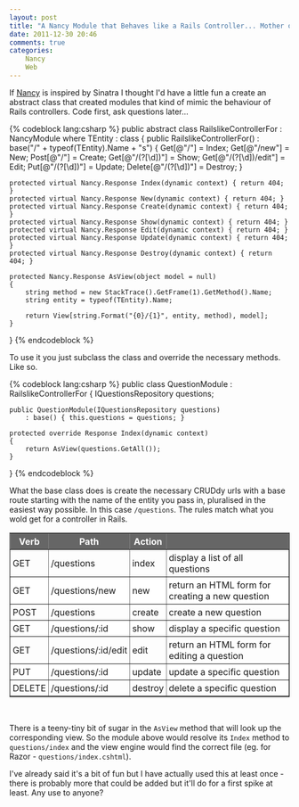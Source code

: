 ```yaml
---
layout: post
title: "A Nancy Module that Behaves like a Rails Controller... Mother of God"
date: 2011-12-30 20:46
comments: true
categories:
    Nancy
    Web
---
```


If [Nancy](http://nancyfx.org) is inspired by Sinatra I thought I'd have a little fun a create an abstract class that created modules that kind of mimic the behaviour of Rails controllers.  Code first, ask questions later...

<!-- more -->

{% codeblock lang:csharp %}
public abstract class RailslikeControllerFor<TEntity> : NancyModule where TEntity : class
{
    public RailslikeControllerFor() : base("/" + typeof(TEntity).Name + "s")
    {
        Get[@"/"] = Index;
        Get[@"/new"] = New;
        Post[@"/"] = Create;
        Get[@"/(?<id>[\d])"] = Show;
        Get[@"/(?<id>[\d])/edit"] = Edit;
        Put[@"/(?<id>[\d])"] = Update;
        Delete[@"/(?<id>[\d])"] = Destroy;
    }

    protected virtual Nancy.Response Index(dynamic context) { return 404; }
    protected virtual Nancy.Response New(dynamic context) { return 404; }
    protected virtual Nancy.Response Create(dynamic context) { return 404; }
    protected virtual Nancy.Response Show(dynamic context) { return 404; }
    protected virtual Nancy.Response Edit(dynamic context) { return 404; }
    protected virtual Nancy.Response Update(dynamic context) { return 404; }
    protected virtual Nancy.Response Destroy(dynamic context) { return 404; }

    protected Nancy.Response AsView(object model = null)
    {
        string method = new StackTrace().GetFrame(1).GetMethod().Name;
        string entity = typeof(TEntity).Name;

        return View[string.Format("{0}/{1}", entity, method), model];
    }
}
{% endcodeblock %}

To use it you just subclass the class and override the necessary methods.  Like so.

{% codeblock lang:csharp %}
public class QuestionModule : RailslikeControllerFor<Question>
{
    IQuestionsRepository questions;

    public QuestionModule(IQuestionsRepository questions)
        : base() { this.questions = questions; }

    protected override Response Index(dynamic context)
    {
        return AsView(questions.GetAll());
    }
}
{% endcodeblock %}

What the base class does is create the necessary CRUDdy urls with a base route starting with the name of the entity you pass in, pluralised in the easiest way possible.  In this case `/questions`.  The rules match what you wold get for a controller in Rails.

<table style="width:100%" border="1">
    <tbody>
        <tr style="background-color: #666;color:#fff;">
            <th style="padding:4px;font-weight:bold;">Verb </th>
            <th style="padding:4px;font-weight:bold;">Path</th>
            <th style="padding:4px;font-weight:bold;">Action </th>
            <th style="padding:4px;font-weight:bold;"></th>
        </tr>
        <tr>
            <td style="padding:4px;"><span class="caps">GET</span>     </td>
            <td style="padding:4px;">/questions           </td>
            <td style="padding:4px;">index    </td>
            <td style="padding:4px;">display a list of all questions</td>
        </tr>
        <tr style="background-color: #fff;">
            <td style="padding:4px;"><span class="caps">GET</span>     </td>
            <td style="padding:4px;">/questions/new       </td>
            <td style="padding:4px;">new      </td>
            <td style="padding:4px;">return an <span class="caps">HTML</span> form for creating a new question</td>
        </tr>
        <tr>
            <td style="padding:4px;"><span class="caps">POST</span>    </td>
            <td style="padding:4px;">/questions           </td>
            <td style="padding:4px;">create   </td>
            <td style="padding:4px;">create a new question</td>
        </tr>
        <tr style="background-color: #fff;">
            <td style="padding:4px;"><span class="caps">GET</span>     </td>
            <td style="padding:4px;">/questions/:id       </td>
            <td style="padding:4px;">show     </td>
            <td style="padding:4px;">display a specific question</td>
        </tr>
        <tr>
            <td style="padding:4px;"><span class="caps">GET</span>     </td>
            <td style="padding:4px;">/questions/:id/edit  </td>
            <td style="padding:4px;">edit     </td>
            <td style="padding:4px;">return an <span class="caps">HTML</span> form for editing a question</td>
        </tr>
        <tr style="background-color: #fff;">
            <td style="padding:4px;"><span class="caps">PUT</span>     </td>
            <td style="padding:4px;">/questions/:id       </td>
            <td style="padding:4px;">update   </td>
            <td style="padding:4px;">update a specific question</td>
        </tr>
        <tr>
            <td style="padding:4px;"><span class="caps">DELETE</span>  </td>
            <td style="padding:4px;">/questions/:id       </td>
            <td style="padding:4px;">destroy  </td>
            <td style="padding:4px;">delete a specific question</td>
        </tr>
    </tbody>
</table>
<br/>

There is a teeny-tiny bit of sugar in the `AsView` method that will look up the corresponding view.  So the module above would resolve its `Index` method to `questions/index` and the view engine would find the correct file (eg. for Razor - `questions/index.cshtml`).

I've already said it's a bit of fun but I have actually used this at least once - there is probably more that could be added but it'll do for a first spike at least.  Any use to anyone?